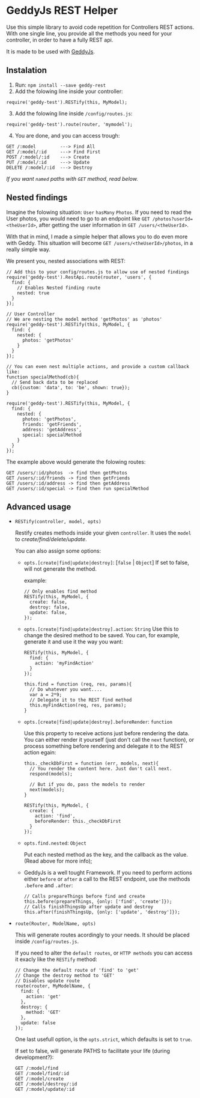 # GeddyJs REST Helper

Use this simple library to avoid code repetition for Controllers REST actions. With one single line, you provide all the methods you need for your controller, in order to have a fully REST api.

It is made to be used with [GeddyJs](http://geddyjs.org/).

## Instalation

1. Run: `npm install --save geddy-rest`
2. Add the folowing line inside your controller:
   
  ```
  require('geddy-test').RESTify(this, MyModel);
  ```

3. Add the folowing line inside `/config/routes.js`:

  ```
  require('geddy-test').route(router, 'mymodel');
  ```

4. You are done, and you can access trough:
  ```
  GET /:model         ---> Find All
  GET /:model/:id     ---> Find First
  POST /:model/:id    ---> Create
  PUT /:model/:id     ---> Update
  DELETE /:model/:id  ---> Destroy
  ```
  
  _If you want `named` paths with `GET` method, read below._


## Nested findings

Imagine the folowing situation: `User` `hasMany` `Photos`. If you need to read the User photos, you would need to go to an endpoint like `GET /photos?userId=<theUserId>`, after getting the user information in `GET /users/<theUserId>`.

With that in mind, I made a simple helper that allows you to do even more with Geddy. This situation will become `GET /users/<theUserId>/photos`, in a really simple way.

We present you, nested associations with REST:

```
// Add this to your config/routes.js to allow use of nested findings
require('geddy-test').RestApi.route(router, 'users', {
  find: {
    // Enables Nested finding route
    nested: true
  }
});

// User Controller
// We are nesting the model method 'getPhotos' as 'photos'
require('geddy-test').RESTify(this, MyModel, {
  find: {
    nested: {
      photos: 'getPhotos'
    }
  }
});

// You can even nest multiple actions, and provide a custom callback like:
function specialMethod(cb){
  // Send back data to be replaced
  cb({custom: 'data', to: 'be', shown: true});
}

require('geddy-test').RESTify(this, MyModel, {
  find: {
    nested: {
      photos: 'getPhotos',
      friends: 'getFriends',
      address: 'getAddress',
      special: specialMethod
    }
  }
});
```

The example above would generate the folowing routes:
```
GET /users/:id/photos  -> find then getPhotos
GET /users/:id/friends -> find then getFriends
GET /users/:id/address -> find then getAddress
GET /users/:id/special -> find then run specialMethod
```


## Advanced usage

- `RESTify(controller, model, opts)`

  Restify creates methods inside your given `controller`. It uses the `model` to _create/find/delete/update_.
  
  You can also assign some options:
    
  - `opts.[create|find|update|destroy]`: [`false` | `Object`]
    If set to false, will not generate the method.
    
    example:
    ```
    // Only enables find method
    RESTify(this, MyModel, {
      create: false,
      destroy: false,
      update: false,
    });
    ```
    
  - `opts.[create|find|update|destroy].action`: `String`
    Use this to change the desired method to be saved. You can, for example, generate it and use it the way you want:
    ```
    RESTify(this, MyModel, {
      find: {
        action: 'myFindAction'
      }
    });
    
    this.find = function (req, res, params){
      // Do whatever you want....
      var a = 2*9;
      // Delegate it to the REST find method
      this.myFindAction(req, res, params);
    }
    ```
    
    
  - `opts.[create|find|update|destroy].beforeRender`: `function`
    
    Use this property to receive actions just before rendering the data. You can either render it yourself (just don't call the `next` function), or process something before rendering and delegate it to the REST action egain:
    ```
    this._checkDbFirst = function (err, models, next){
      // You render the content here. Just don't call next.
      respond(models);
      
      // But if you do, pass the models to render
      next(models);
    }
    
    RESTify(this, MyModel, {
      create: {
        action: 'find',
        beforeRender: this._checkDbFirst
      }
    });
    ```
    
  - `opts.find.nested`: `Object`

    Put each nested method as the key, and the callback as the value. (Read above for more info);

    
  - GeddyJs is a well tought Framework. If you need to perform actions either `before` or `after` a call to the REST endpoint, use the methods `.before` and `.after`:
    ```
    // Calls prepareThings before find and create
    this.before(prepareThings, {only: ['find', 'create']});
    // Calls finishThingsUp after update and destroy
    this.after(finishThingsUp, {only: ['update', 'destroy']});
    ```
      
- `route(Router, ModelName, opts)`
  
  This will generate routes acordingly to your needs. It should be placed inside `/config/routes.js`.

  If you need to alter the `default routes`, or `HTTP methods` you can access it exacly like the `RESTify` method:
  ```
  // Change the default route of 'find' to 'get'
  // Change the destroy method to 'GET'
  // Disables update route
  route(router, MyModelName, {
    find: {
      action: 'get'
    },
    destroy: {
      method: 'GET'
    },
    update: false
  });
  ```
    
  One last usefull option, is the `opts.strict`, which defaults is set to `true`.
  
  If set to false, will generate PATHS to facilitate your life (during development?):
  ```
  GET /:model/find
  GET /:model/find/:id
  GET /:model/create
  GET /:model/destroy/:id
  GET /:model/update/:id
  ```

